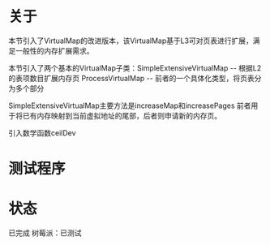 # 关于
本节引入了VirtualMap的改进版本，该VirtualMap基于L3可对页表进行扩展，满足一般性的内存扩展需求。

本节引入了两个基本的VirtualMap子类：SimpleExtensiveVirtualMap -- 根据L2的表项数目扩展内存页
ProcessVirtualMap -- 前者的一个具体化类型，将页表分为多个部分


SimpleExtensiveVirtualMap主要方法是increaseMap和increasePages
前者用于将已有内存映射到当前虚拟地址的尾部，后者则申请新的内存页。

引入数学函数ceilDev

# 测试程序

# 状态
已完成
树莓派：已测试